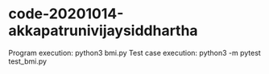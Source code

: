 # code-20201014-akkapatrunivijaysiddhartha
Program execution: python3 bmi.py
Test case execution: python3 -m pytest test_bmi.py

